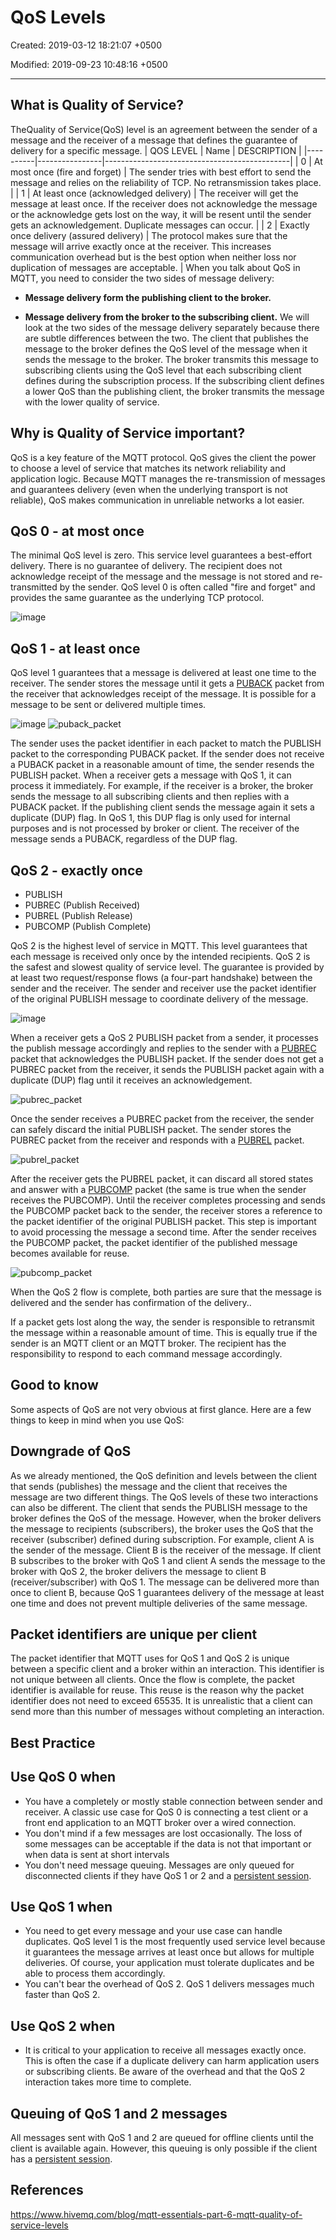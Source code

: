# QoS Levels

Created: 2019-03-12 18:21:07 +0500

Modified: 2019-09-23 10:48:16 +0500

---

## What is Quality of Service?

TheQuality of Service(QoS) level is an agreement between the sender of a message and the receiver of a message that defines the guarantee of delivery for a specific message.
| QOS LEVEL | Name                                     | DESCRIPTION                                                                                                                                                                                                                          |
|----------|----------------|----------------------------------------------|
| 0         | At most once (fire and forget)           | The sender tries with best effort to send the message and relies on the reliability of TCP. No retransmission takes place.                                                                                                           |
| 1         | At least once (acknowledged delivery)    | The receiver will get the message at least once. If the receiver does not acknowledge the message or the acknowledge gets lost on the way, it will be resent until the sender gets an acknowledgement. Duplicate messages can occur. |
| 2         | Exactly once delivery (assured delivery) | The protocol makes sure that the message will arrive exactly once at the receiver. This increases communication overhead but is the best option when neither loss nor duplication of messages are acceptable.                        |
When you talk about QoS in MQTT, you need to consider the two sides of message delivery:

- **Message delivery form the publishing client to the broker.**

- **Message delivery from the broker to the subscribing client.**
We will look at the two sides of the message delivery separately because there are subtle differences between the two. The client that publishes the message to the broker defines the QoS level of the message when it sends the message to the broker. The broker transmits this message to subscribing clients using the QoS level that each subscribing client defines during the subscription process. If the subscribing client defines a lower QoS than the publishing client, the broker transmits the message with the lower quality of service.

## Why is Quality of Service important?

QoS is a key feature of the MQTT protocol. QoS gives the client the power to choose a level of service that matches its network reliability and application logic. Because MQTT manages the re-transmission of messages and guarantees delivery (even when the underlying transport is not reliable), QoS makes communication in unreliable networks a lot easier.

## QoS 0 - at most once

The minimal QoS level is zero. This service level guarantees a best-effort delivery. There is no guarantee of delivery. The recipient does not acknowledge receipt of the message and the message is not stored and re-transmitted by the sender. QoS level 0 is often called "fire and forget" and provides the same guarantee as the underlying TCP protocol.

![image](media/QoS-Levels-image1.png)

## QoS 1 - at least once

QoS level 1 guarantees that a message is delivered at least one time to the receiver. The sender stores the message until it gets a [PUBACK](http://docs.oasis-open.org/mqtt/mqtt/v3.1.1/os/mqtt-v3.1.1-os.html#_Toc398718043) packet from the receiver that acknowledges receipt of the message. It is possible for a message to be sent or delivered multiple times.

![image](media/QoS-Levels-image2.png)
![puback_packet](media/QoS-Levels-image3.png)

The sender uses the packet identifier in each packet to match the PUBLISH packet to the corresponding PUBACK packet. If the sender does not receive a PUBACK packet in a reasonable amount of time, the sender resends the PUBLISH packet. When a receiver gets a message with QoS 1, it can process it immediately. For example, if the receiver is a broker, the broker sends the message to all subscribing clients and then replies with a PUBACK packet. If the publishing client sends the message again it sets a duplicate (DUP) flag. In QoS 1, this DUP flag is only used for internal purposes and is not processed by broker or client. The receiver of the message sends a PUBACK, regardless of the DUP flag.

## QoS 2 - exactly once

- PUBLISH
- PUBREC (Publish Received)
- PUBREL (Publish Release)
- PUBCOMP (Publish Complete)

QoS 2 is the highest level of service in MQTT. This level guarantees that each message is received only once by the intended recipients. QoS 2 is the safest and slowest quality of service level. The guarantee is provided by at least two request/response flows (a four-part handshake) between the sender and the receiver. The sender and receiver use the packet identifier of the original PUBLISH message to coordinate delivery of the message.

![image](media/QoS-Levels-image4.png)

When a receiver gets a QoS 2 PUBLISH packet from a sender, it processes the publish message accordingly and replies to the sender with a [PUBREC](http://docs.oasis-open.org/mqtt/mqtt/v3.1.1/os/mqtt-v3.1.1-os.html#_Toc398718048) packet that acknowledges the PUBLISH packet. If the sender does not get a PUBREC packet from the receiver, it sends the PUBLISH packet again with a duplicate (DUP) flag until it receives an acknowledgement.

![pubrec_packet](media/QoS-Levels-image5.png)

Once the sender receives a PUBREC packet from the receiver, the sender can safely discard the initial PUBLISH packet. The sender stores the PUBREC packet from the receiver and responds with a [PUBREL](http://docs.oasis-open.org/mqtt/mqtt/v3.1.1/os/mqtt-v3.1.1-os.html#_Toc398718053) packet.

![pubrel_packet](media/QoS-Levels-image6.png)

After the receiver gets the PUBREL packet, it can discard all stored states and answer with a [PUBCOMP](http://docs.oasis-open.org/mqtt/mqtt/v3.1.1/os/mqtt-v3.1.1-os.html#_Toc398718058) packet (the same is true when the sender receives the PUBCOMP). Until the receiver completes processing and sends the PUBCOMP packet back to the sender, the receiver stores a reference to the packet identifier of the original PUBLISH packet. This step is important to avoid processing the message a second time. After the sender receives the PUBCOMP packet, the packet identifier of the published message becomes available for reuse.

![pubcomp_packet](media/QoS-Levels-image7.png)

When the QoS 2 flow is complete, both parties are sure that the message is delivered and the sender has confirmation of the delivery..

If a packet gets lost along the way, the sender is responsible to retransmit the message within a reasonable amount of time. This is equally true if the sender is an MQTT client or an MQTT broker. The recipient has the responsibility to respond to each command message accordingly.

## Good to know

Some aspects of QoS are not very obvious at first glance. Here are a few things to keep in mind when you use QoS:

## Downgrade of QoS

As we already mentioned, the QoS definition and levels between the client that sends (publishes) the message and the client that receives the message are two different things. The QoS levels of these two interactions can also be different. The client that sends the PUBLISH message to the broker defines the QoS of the message. However, when the broker delivers the message to recipients (subscribers), the broker uses the QoS that the receiver (subscriber) defined during subscription. For example, client A is the sender of the message. Client B is the receiver of the message. If client B subscribes to the broker with QoS 1 and client A sends the message to the broker with QoS 2, the broker delivers the message to client B (receiver/subscriber) with QoS 1. The message can be delivered more than once to client B, because QoS 1 guarantees delivery of the message at least one time and does not prevent multiple deliveries of the same message.

## Packet identifiers are unique per client

The packet identifier that MQTT uses for QoS 1 and QoS 2 is unique between a specific client and a broker within an interaction. This identifier is not unique between all clients. Once the flow is complete, the packet identifier is available for reuse. This reuse is the reason why the packet identifier does not need to exceed 65535. It is unrealistic that a client can send more than this number of messages without completing an interaction.

## Best Practice

## Use QoS 0 when

- You have a completely or mostly stable connection between sender and receiver. A classic use case for QoS 0 is connecting a test client or a front end application to an MQTT broker over a wired connection.
- You don't mind if a few messages are lost occasionally. The loss of some messages can be acceptable if the data is not that important or when data is sent at short intervals
- You don't need message queuing. Messages are only queued for disconnected clients if they have QoS 1 or 2 and a [persistent session](https://www.hivemq.com/blog/mqtt-essentials-part-7-persistent-session-queuing-messages).

## Use QoS 1 when

- You need to get every message and your use case can handle duplicates. QoS level 1 is the most frequently used service level because it guarantees the message arrives at least once but allows for multiple deliveries. Of course, your application must tolerate duplicates and be able to process them accordingly.
- You can't bear the overhead of QoS 2. QoS 1 delivers messages much faster than QoS 2.

## Use QoS 2 when

- It is critical to your application to receive all messages exactly once. This is often the case if a duplicate delivery can harm application users or subscribing clients. Be aware of the overhead and that the QoS 2 interaction takes more time to complete.

## Queuing of QoS 1 and 2 messages

All messages sent with QoS 1 and 2 are queued for offline clients until the client is available again. However, this queuing is only possible if the client has a [persistent session](https://www.hivemq.com/blog/mqtt-essentials-part-7-persistent-session-queuing-messages/).

## References

<https://www.hivemq.com/blog/mqtt-essentials-part-6-mqtt-quality-of-service-levels>
